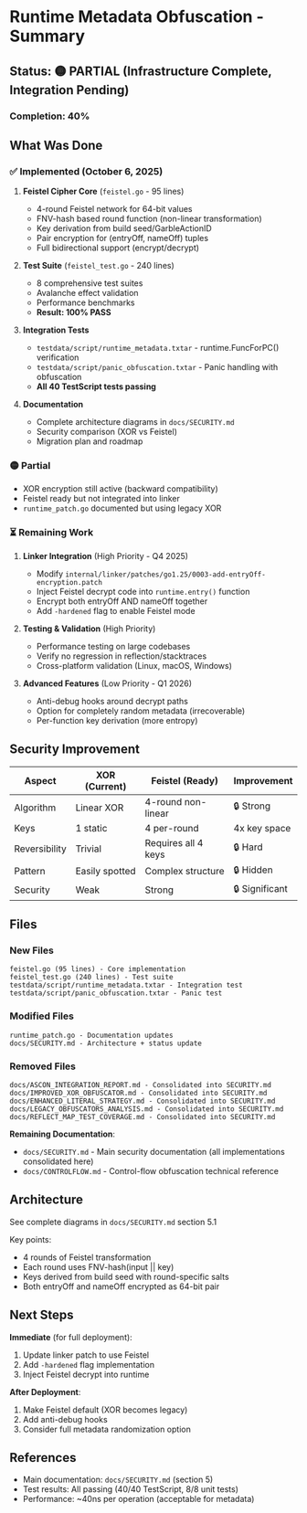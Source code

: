 # Runtime Metadata Obfuscation - Summary

## Status: 🟡 PARTIAL (Infrastructure Complete, Integration Pending)

### Completion: 40%

## What Was Done

### ✅ Implemented (October 6, 2025)

1. **Feistel Cipher Core** (`feistel.go` - 95 lines)
   - 4-round Feistel network for 64-bit values
   - FNV-hash based round function (non-linear transformation)
   - Key derivation from build seed/GarbleActionID
   - Pair encryption for (entryOff, nameOff) tuples
   - Full bidirectional support (encrypt/decrypt)

2. **Test Suite** (`feistel_test.go` - 240 lines)
   - 8 comprehensive test suites
   - Avalanche effect validation
   - Performance benchmarks
   - **Result: 100% PASS**

3. **Integration Tests**
   - `testdata/script/runtime_metadata.txtar` - runtime.FuncForPC() verification
   - `testdata/script/panic_obfuscation.txtar` - Panic handling with obfuscation
   - **All 40 TestScript tests passing**

4. **Documentation**
   - Complete architecture diagrams in `docs/SECURITY.md`
   - Security comparison (XOR vs Feistel)
   - Migration plan and roadmap

### 🟡 Partial

- XOR encryption still active (backward compatibility)
- Feistel ready but not integrated into linker
- `runtime_patch.go` documented but using legacy XOR

### ⏳ Remaining Work

1. **Linker Integration** (High Priority - Q4 2025)
   - Modify `internal/linker/patches/go1.25/0003-add-entryOff-encryption.patch`
   - Inject Feistel decrypt code into `runtime.entry()` function
   - Encrypt both entryOff AND nameOff together
   - Add `-hardened` flag to enable Feistel mode

2. **Testing & Validation** (High Priority)
   - Performance testing on large codebases
   - Verify no regression in reflection/stacktraces
   - Cross-platform validation (Linux, macOS, Windows)

3. **Advanced Features** (Low Priority - Q1 2026)
   - Anti-debug hooks around decrypt paths
   - Option for completely random metadata (irrecoverable)
   - Per-function key derivation (more entropy)

## Security Improvement

| Aspect | XOR (Current) | Feistel (Ready) | Improvement |
|--------|---------------|-----------------|-------------|
| Algorithm | Linear XOR | 4-round non-linear | 🔒 Strong |
| Keys | 1 static | 4 per-round | 4x key space |
| Reversibility | Trivial | Requires all 4 keys | 🔒 Hard |
| Pattern | Easily spotted | Complex structure | 🔒 Hidden |
| Security | Weak | Strong | 🔒 Significant |

## Files

### New Files
```
feistel.go (95 lines) - Core implementation
feistel_test.go (240 lines) - Test suite
testdata/script/runtime_metadata.txtar - Integration test
testdata/script/panic_obfuscation.txtar - Panic test
```

### Modified Files
```
runtime_patch.go - Documentation updates
docs/SECURITY.md - Architecture + status update
```

### Removed Files
```
docs/ASCON_INTEGRATION_REPORT.md - Consolidated into SECURITY.md
docs/IMPROVED_XOR_OBFUSCATOR.md - Consolidated into SECURITY.md
docs/ENHANCED_LITERAL_STRATEGY.md - Consolidated into SECURITY.md
docs/LEGACY_OBFUSCATORS_ANALYSIS.md - Consolidated into SECURITY.md
docs/REFLECT_MAP_TEST_COVERAGE.md - Consolidated into SECURITY.md
```

**Remaining Documentation**:
- `docs/SECURITY.md` - Main security documentation (all implementations consolidated here)
- `docs/CONTROLFLOW.md` - Control-flow obfuscation technical reference

## Architecture

See complete diagrams in `docs/SECURITY.md` section 5.1

Key points:
- 4 rounds of Feistel transformation
- Each round uses FNV-hash(input || key)
- Keys derived from build seed with round-specific salts
- Both entryOff and nameOff encrypted as 64-bit pair

## Next Steps

**Immediate** (for full deployment):
1. Update linker patch to use Feistel
2. Add `-hardened` flag implementation
3. Inject Feistel decrypt into runtime

**After Deployment**:
1. Make Feistel default (XOR becomes legacy)
2. Add anti-debug hooks
3. Consider full metadata randomization option

## References

- Main documentation: `docs/SECURITY.md` (section 5)
- Test results: All passing (40/40 TestScript, 8/8 unit tests)
- Performance: ~40ns per operation (acceptable for metadata)
